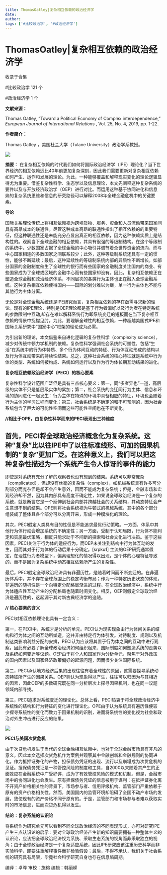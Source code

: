 ```yaml
---
title: ThomasOatley|复杂相互依赖的政治经济学
date: 
author: 
tags: ['#比较政治学', '#政治经济学']
---
```

# ThomasOatley|复杂相互依赖的政治经济学


收录于合集

#比较政治学 121 个

#政治经济学 1 个

**文献来源：**

Thomas Oatley, “Toward a Political Economy of Complex interdependence,”
_European Journal of International Relations_ , Vol. 25, No. 4, 2019, pp.
1-22.

  

 **作者简介：**

Thomas Oatley ，美国杜兰大学（Tulane University）政治学系教授。

![](/images/3/2.jpeg)

 **摘要：**
在复杂相互依赖的时代我们如何将国际政治经济学（IPE）理论化？当下世界经济的相互依赖远比40年前更加复杂深刻，因此我们需要更新对复杂相互依赖如何产生、运作和发展的理论。为此，一种能够覆盖和解释现实变化的理论逻辑显得尤为重要。借鉴复杂性科学、生态学以及信息理论，本文先阐释这种复杂系统的要件以及与开放经济政治学（OEP）进行对比。而运用这种基于协同进化和信息熵的复杂系统思维和信息的研究路径可以解释2008年全球金融危机中的关键要素。

  

 **导论**

国际关系理论传统上将相互依赖视为跨境货物、服务、资金和人员流动带来国家间具有高昂成本的联通性。尽管这种成本高昂的联通性指出了相互依赖的的重要特征，但这种联通性还是未能充分凸显出真正的相互依赖，因为这种依赖实质上是结构性的。观察当下全球金融的相互依赖，其具有很强的等级制结构。在这个等级制的系统中，少数国家占据了全球金融的中心吸引并调节着全世界资金的流向，而与中心国家相连的多数国家之间联系较少；此外，这种等级制系统还具有一定的惯性，能够不断延续；最后，这种延续性的等级制系统内部的异质性不断增长，如部分国家的金融制度催生了全球性的银行而有些国家的金融制度关注国内的商业、有些国家成为了全球或区域的金融中心而有些国家却没有。因此，复杂相互依赖正在塑造全球金融和政治经济体系，不同层次的各类行为主体也正在融入全球金融系统。这种复杂相互依赖使得国内——国际的划分难以为继，单一行为主体也不能与其他行为主体分离。

  

无论是对全球金融系统还是IPE研究而言，复杂相互依赖的存在亟需寻求新的理论。现有的IPE理论，特别是OEP理论都是基于行为者偏好以及行为者在特定系统的参数限制中互动,却存在难以解释系统行为即系统变迁的短板而在当下复杂相互依赖的情景中捉襟见肘。为此，要理解全球性的相互依赖，一种超越美国式IPE和国际关系研究中“国家中心”框架的理论成为必需。

  

为引出新的理论，本文借鉴来自进化逻辑的复杂性科学（complexity
science），减少对传统牛顿力学机制的依赖。复杂性科学强调社会系统的可塑性，包括“生活”在系统中的行为体特质、多个行为体间互动的特征、行为体互动形成的结构以及行为体互动带来的持续性结果。总之，这种社会系统的核心特征就是系统中行为体的类型、系统如何被构成、系统如何运行以及作为行为体长期互动结果的进化。

  

  

 **复杂相互依赖政治经济学（PECI）的核心要素**

复杂性科学设计范围广泛但是具有三点核心要义：第一，同“多者异也”一道，高层级的实体不只是低层级实体的累加；第二，社会系统的变迁同行为主体、信息和环境的协同进化一起发生：行为主体在特殊的环境中具备相应的特征，环境也会随着行为主体的学习过程而变化；第三，社会系统是不确定的和不可预测的，因为社会系统包含了巨大的可能性空间而这些可能性空间也在不断变化。

  

 **//相比于OPE，由复杂性科学而来的PECI表现出三种维度**

  

首先，PECI将全球政治经济概念化为复杂系统。这种“复杂”比以往IPE中了以往标准线形、可加的因果机制的“复杂”更加广泛。在这种意义上，我们可以把这种复杂性描述为一个系统产生令人惊讶的事件的能力
--
即使是对系统有充分了解的观察者也没有想到的结果。系统可以非常庞杂（complicated），但却没有丝毫的复杂性（complex），如机械系统具有许多可分割部分而庞杂但是却不会产生意外，因而不能成为复杂系统；但是，金融市场和宏观经济却不然，因为其内部具有高度不确定性，如果说全球政治经济是一个复杂的系统，就是断言它是一个延伸到社会内部并跨越社会的关系结构，其动态特征会产生意想不到的结果。OPE则将社会系统视为牛顿式的机械系统，其中的各个部分组装成了整体且各个部分可以分离开来，形成一种模块化的理论。

  

其次，PECI假定人类具有目的性但是不能追求最优行动策略。一方面，体系中其他行为体行动会增加系统的不确定性；另一方面，受制于认知局限，行为体不能判定和实施最优策略，相反只能求助于不间断的探索和社会文化进行决策。鉴于这些因素，PECI关注于行为体的适应行为。而OEP未关注到结构中行为体互动的发生，因而其对于行为体的行动后果十分确定。[srpku1]
主流的OEP研究通常假定，在理性行为者模型下，偏离理想化的情况得以出现，是个体的心理特征导致的，而不是因为复杂系统中动态相互依赖所产生的复杂性。

  

最后，PECI假定全球政治经济具有非遍历性，是随着时间而不断变迁的。在非遍历体系中，并不存在全球范围上的稳定均衡布局；作为一种特定历史状态的体现，非遍历的随机性是一个向特定分配格局渐进的过程。在全球政治经济中，系统中行为体适应性互动产生的分配格局也随着时间变化。相反，OEP则假定全球政治经济是遍历性的，这起源于其对新古典经济学的追随。

  

 **// 核心要素的含义**

PECI对相互依赖理论化具有一定含义：

第一，在PECI中，系统才是分析的单元。PECI认为现实现象由行为体间关系的结构和行为体之间的互动所塑造，这并非由特定行为体引发。对待制度、规则以及机制这类影响利益分配的安排，PECI认为应该将其置于行为体之间的互动中进行观察，因此有必要了解全球政治经济如何组织起来、国际制度如何塑造系统的走势以及系统如何变迁等议题。OEP由于将个人和国家作为分析单元，聚焦于对外政策的国内因素以及国家经济政策偏好的起源问题，因而很少关注国际系统。

  

第二，PECI承认地方经济后果的出现往往有着全球性的原因，这需要探寻系统动态特征所产生的因果关系。OEP则认为现象得以产生，往往可以归因为与其相近的因素，因此OEP的多数研究既在同一分析层次上探寻因果机制，也在同一议题领域内部寻找。

  

第三，PECI追求对系统变迁的理论化。总体上看，PECI热衷于将全球政治经济中系统性的结构和行为特征的变化进行理论化。OPE由于认为系统具有遍历性便较少探寻系统性的变化而致力于因果机制的识别，进而将系统性的变化视为社会和政治对外生冲击进行反应的结果。

![](/images/3/3.png)

  

 **PECI与美国次贷危机**

由于次贷危机发生于当代的全球金融相互依赖中，也对于全球金融市场具有非凡的意义，因此本文选择次贷危机作为案例并观察其中金融创新和金融规则的协同进化。作为抵押证券化的产物，担保债务凭证的出现、流行以及崩塌成为次贷危机的见证。担保债务凭证是一种管控风险的制度和工具，自2000以来随着其产生的正面效应在金融系统中广受好评，成为了有效管控风险的模式和机制。但是，金融市场中的协同进化也会发生。原有担保债务凭证的信息被用于谋利：在抵押证券化离不开资产价格相关性的背景下，市场参与者、信用评级机构、监管部门严重依赖于原有的资产价格相关性。然而，美国国内的监管环境却阻碍了全国不动产市场的发展，致使现有的资产价格不同于原有的。于是，监管部门和市场参与者难以获取实时的市场信息，进而次贷危机得以发生。

  

 **结论：复杂系统的认识论**

将系统作为研究单元可以看到不同全球政治经济的不同表现形式，亦可对研究IPE产生三点认识论的启示：要对全球政治经济产生新的知识需要拥有一种整体主义的认识论，应该把全球政治经济视为系统、采取生态系统的视角而非采取独立的视角；由于全球政治经济是一个复杂适应系统，因此IPE研究应该注重历史科学而非实验科学，即要注重解释事件而非检验假设；最后，不得不承认，我们关于社会系统的研究具有局限，毕竟社会科学研究自身也存在信息熵周期。

编译：卓晔 审校：施榕 编辑：韩丽嵘

